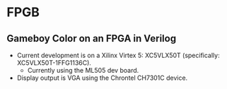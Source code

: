 # FPGB
## Gameboy Color on an FPGA in Verilog

- Current development is on a Xilinx Virtex 5: XC5VLX50T (specifically: XC5VLX50T-1FFG1136C).
  - Currently using the ML505 dev board.
- Display output is VGA using the Chrontel CH7301C device.